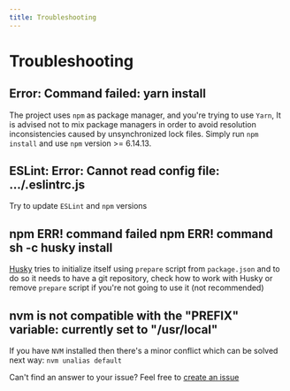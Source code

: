 ```yaml
---
title: Troubleshooting
---
```


# Troubleshooting

## Error: Command failed: yarn install
The project uses `npm` as package manager, and you're trying to use `Yarn`, 
It is advised not to mix package managers in order to avoid resolution inconsistencies caused by unsynchronized lock files.
Simply run `npm install` and use `npm` version >= 6.14.13.

## ESLint: Error: Cannot read config file: .../.eslintrc.js
Try to update `ESLint` and `npm` versions

## npm ERR! command failed npm ERR! command sh -c husky install
[Husky](https://github.com/typicode/husky) tries to initialize itself using `prepare` script from `package.json`
and to do so it needs to have a git repository, check how to work with Husky or remove `prepare` script if you're not going to use it
(not recommended)

## nvm is not compatible with the "PREFIX" variable: currently set to "/usr/local"
If you have `NVM` installed then there's a minor conflict which can be solved next way:
`nvm unalias default`

Can't find an answer to your issue? Feel free to [create an issue](https://github.com/svbutko/react-native-template-strong/issues/new/choose)
